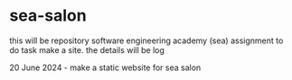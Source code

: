 # sea-salon

this will be repository software engineering academy (sea) assignment to do task make a site.
the details will be log

20 June 2024 - make a static website for sea salon
